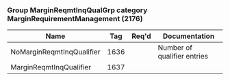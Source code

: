 ### Group MarginReqmtInqQualGrp category MarginRequirementManagement (2176)

| Name                      | Tag  | Req'd | Documentation               |
|---------------------------|------|----------|-----------------------------|
| NoMarginReqmtInqQualifier | 1636 |       | Number of qualifier entries |
| MarginReqmtInqQualifier   | 1637 |       |                             |

